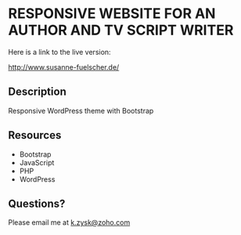 # RESPONSIVE WEBSITE FOR AN AUTHOR AND TV SCRIPT WRITER

Here is a link to the live version:

http://www.susanne-fuelscher.de/

## Description

Responsive WordPress theme with Bootstrap

## Resources

* Bootstrap
* JavaScript
* PHP
* WordPress

## Questions?

Please email me at k.zysk@zoho.com
